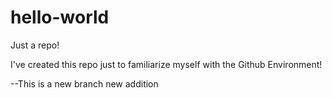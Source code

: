 # hello-world
Just a repo!

I've created this repo just to familiarize myself with the
Github Environment!

--This is a new branch
new addition
